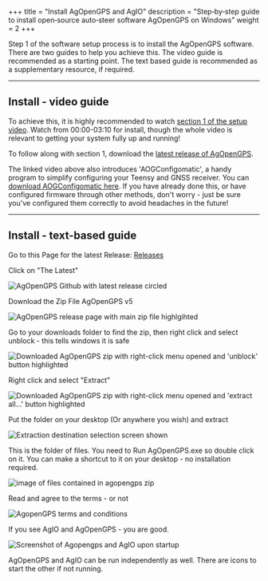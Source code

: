 +++
title = "Install AgOpenGPS and AgIO"
description = "Step‑by‑step guide to install open‑source auto‑steer software AgOpenGPS on Windows"
weight = 2
+++

Step 1 of the software setup process is to install the AgOpenGPS software. There
are two guides to help you achieve this. The video guide is recommended as a
starting point. The text based guide is recommended as a supplementary resource,
if required.

---

## Install - video guide

To achieve this, it is highly recommended to watch
[section 1 of the setup video](https://www.youtube.com/watch?v=WiyDXU-lgrM).
Watch from 00:00-03:10 for install, though the whole video is relevant to
getting your system fully up and running!

To follow along with section 1, download the
[latest release of AgOpenGPS](https://github.com/AgOpenGPS-Official/AgOpenGPS/releases).

The linked video above also introduces 'AOGConfigomatic', a handy program to
simplify configuring your Teensy and GNSS receiver. You can
[download AOGConfigomatic here](https://github.com/lansalot/AOGConfigOMatic/releases).
If you have already done this, or have configured firmware through other
methods, don't worry - just be sure you've configured them correctly to avoid
headaches in the future!

---

## Install - text-based guide

Go to this Page for the latest Release:
[Releases](https://github.com/AgOpenGPS-Official/AgOpenGPS/releases)

Click on "The Latest"

![AgOpenGPS Github with latest release circled](../img/releases.png)

Download the Zip File AgOpenGPS v5

![AgOpenGPS release page with main zip file highlgihted](../img/download.png)

Go to your downloads folder to find the zip, then right click and select
unblock - this tells windows it is safe

![Downloaded AgOpenGPS zip with right-click menu opened and 'unblock' button highlighted](../img/unblock.png)

Right click and select "Extract"

![Downloaded AgOpenGPS zip with right-click menu opened and 'extract all...' button highlighted](../img/extract.png)

Put the folder on your desktop (Or anywhere you wish) and extract

![Extraction destination selection screen shown](../img/extract-destination.png)

This is the folder of files. You need to Run AgOpenGPS.exe so double click on
it. You can make a shortcut to it on your desktop - no installation required.

![image of files contained in agopengps zip](../img/files.png)

Read and agree to the terms - or not

![AgopenGPS terms and conditions](../img/terms-and-conditions.png)

If you see AgIO and AgOpenGPS - you are good.

![Screenshot of Agopengps and AgIO upon startup](../img/applications.png)

AgOpenGPS and AgIO can be run independently as well. There are icons to start
the other if not running.
